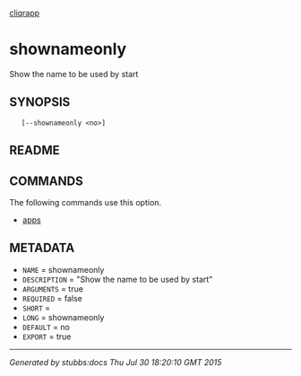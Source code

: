 [cliqrapp](../../index.html)

# shownameonly

Show the name to be used by start

## SYNOPSIS

       [--shownameonly <no>]

## README



## COMMANDS

The following commands use this option.

* [apps](../../commands/apps/index.html)

## METADATA

* `NAME` = shownameonly
* `DESCRIPTION` = "Show the name to be used by start"
* `ARGUMENTS` = true
* `REQUIRED` = false
* `SHORT` = 
* `LONG` = shownameonly
* `DEFAULT` = no
* `EXPORT` = true

----

*Generated by stubbs:docs Thu Jul 30 18:20:10 GMT 2015*

